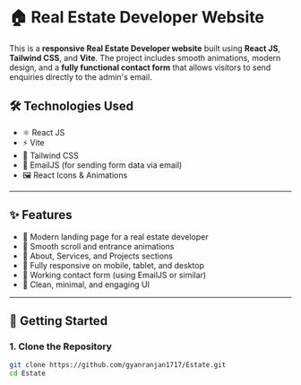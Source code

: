 # 🏠 Real Estate Developer Website

This is a **responsive Real Estate Developer website** built using **React JS**, **Tailwind CSS**, and **Vite**. The project includes smooth animations, modern design, and a **fully functional contact form** that allows visitors to send enquiries directly to the admin's email.



## 🛠️ Technologies Used

- ⚛️ React JS
- ⚡ Vite
- 🎨 Tailwind CSS
- 📨 EmailJS (for sending form data via email)
- 🖼️ React Icons & Animations

---

## ✨ Features

- 🔹 Modern landing page for a real estate developer
- 🔹 Smooth scroll and entrance animations
- 🔹 About, Services, and Projects sections
- 🔹 Fully responsive on mobile, tablet, and desktop
- 🔹 Working contact form (using EmailJS or similar)
- 🔹 Clean, minimal, and engaging UI

---

## 🚀 Getting Started

### 1. Clone the Repository
```bash
git clone https://github.com/gyanranjan1717/Estate.git
cd Estate
